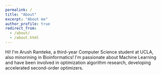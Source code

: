 ```yaml
---
permalink: /
title: "About"
excerpt: "About me"
author_profile: true
redirect_from: 
  - /about/
  - /about.html
---
```


Hi! I'm Arush Ramteke, a third-year Computer Science student at UCLA, also minorining in Bioinformatics! I'm passionate about Machine Learning and have been involved in optimization algorithm research, developing accelerated second-order optimizers.
